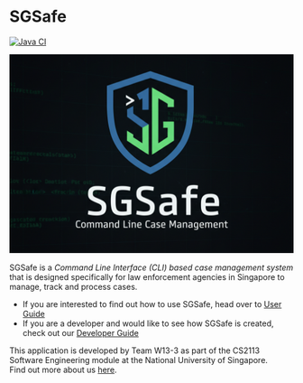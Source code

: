 # SGSafe

[![Java CI](https://github.com/AY2526S1-CS2113-W13-3/tp/workflows/Java%20CI/badge.svg)](https://github.com/AY2526S1-CS2113-W13-3/tp/actions)

![SGSafe Logo](graphics/sgsafelogo.png)

SGSafe is a *Command Line Interface (CLI) based case management system* that is designed specifically for law
enforcement agencies in Singapore to manage, track and process cases.

* If you are interested to find out how to use SGSafe, head over to [User Guide](UserGuide.md)
* If you are a developer and would like to see how SGSafe is created, check out our [Developer Guide](DeveloperGuide.md)

This application is developed by Team W13-3 as part of the CS2113 Software Engineering module at the National University of Singapore.\
Find out more about us [here](AboutUs.md).